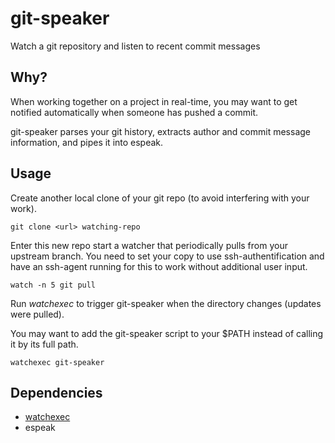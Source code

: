 # git-speaker
Watch a git repository and listen to recent commit messages


## Why?
When working together on a project in real-time, you may want to get notified automatically when someone has pushed a commit.

git-speaker parses your git history, extracts author and commit message information, and pipes it into espeak.


## Usage
Create another local clone of your git repo (to avoid interfering with your work).

    git clone <url> watching-repo

Enter this new repo start a watcher that periodically pulls from your upstream branch.
You need to set your copy to use ssh-authentification and have an ssh-agent running for this to work without additional user input.

    watch -n 5 git pull

Run *watchexec* to trigger git-speaker when the directory changes (updates were pulled).

You may want to add the git-speaker script to your $PATH instead of calling it by its full path.

    watchexec git-speaker

## Dependencies

* [watchexec](https://github.com/watchexec/watchexec)
* espeak

